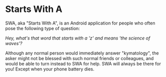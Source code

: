 # Starts With A
SWA, aka "Starts With A", is an Android application for people who often pose the following type of question:

_Hey, what's that word that starts with a 'z' and means 'the science of waves'?_

Although any normal person would immediately answer "kymatology", the asker might not be blessed with such normal friends or colleagues, and would be able to turn instead to SWA for help. SWA will always be there for you! Except when your phone battery dies.
